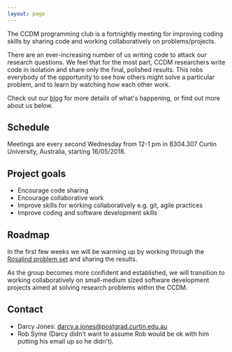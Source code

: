 ```yaml
---
layout: page
---
```


The CCDM programming club is a fortnightly meeting for improving coding skills 
by sharing code and working collaboratively on problems/projects.

There are an ever-increasing number of us writing code to attack our research questions.
We feel that for the most part, CCDM researchers write code in isolation and share only the final, polished results.
This robs everybody of the opportunity to see how others might solve a particular problem, and to learn by watching how each other work.

Check out our [blog](/blog/) for more details of what's happening, or find out more about us below.

## Schedule

Meetings are every second Wednesday from 12-1 pm in B304.307 Curtin University, Australia, starting 16/05/2018.


## Project goals

- Encourage code sharing
- Encourage collaborative work
- Improve skills for working collaboratively e.g. git, agile practices
- Improve coding and software development skills


## Roadmap

In the first few weeks we will be warming up by working through the
[Rosalind problem set](http://rosalind.info/) and sharing the results.

As the group becomes more confident and established, we will transition to
working collaboratively on small-medium sized software development projects
aimed at solving research problems within the CCDM.


## Contact

- Darcy Jones: darcy.a.jones@postgrad.curtin.edu.au
- Rob Syme (Darcy didn't want to assume Rob would be ok with him putting his email up so he didn't).

